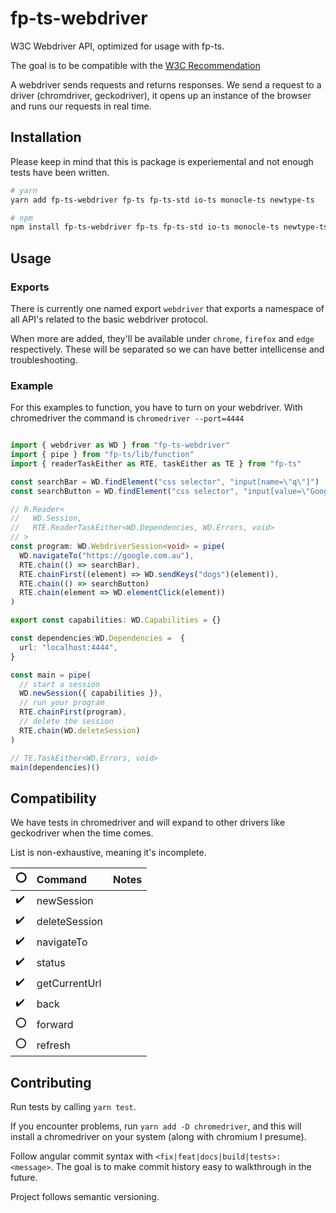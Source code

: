 # fp-ts-webdriver

W3C Webdriver API, optimized for usage with fp-ts.

The goal is to be compatible with the [W3C Recommendation](https://www.w3.org/TR/webdriver1)

A webdriver sends requests and returns responses.
We send a request to a driver (chromdriver, geckodriver), it opens up an instance of the browser and runs our requests in real time.

## Installation

Please keep in mind that this is package is experiemental and not enough tests have been written.

```sh
# yarn
yarn add fp-ts-webdriver fp-ts fp-ts-std io-ts monocle-ts newtype-ts

# npm
npm install fp-ts-webdriver fp-ts fp-ts-std io-ts monocle-ts newtype-ts
```

## Usage

### Exports

There is currently one named export `webdriver` that exports a namespace of all API's related to the basic webdriver protocol.

When more are added, they'll be available under `chrome`, `firefox` and `edge` respectively.
These will be separated so we can have better intellicense and troubleshooting.

### Example

For this examples to function, you have to turn on your webdriver.
With chromedriver the command is `chromedriver --port=4444`

```ts

import { webdriver as WD } from "fp-ts-webdriver"
import { pipe } from "fp-ts/lib/function"
import { readerTaskEither as RTE, taskEither as TE } from "fp-ts"

const searchBar = WD.findElement("css selector", "input[name=\"q\"]")
const searchButton = WD.findElement("css selector", "input[value=\"Google Search\"]")

// R.Reader<
//   WD.Session,
//   RTE.ReaderTaskEither<WD.Dependencies, WD.Errors, void>
// >
const program: WD.WebdriverSession<void> = pipe(
  WD.navigateTo("https://google.com.au"),
  RTE.chain(() => searchBar),
  RTE.chainFirst((element) => WD.sendKeys("dogs")(element)),
  RTE.chain(() => searchButton)
  RTE.chain(element => WD.elementClick(element))
)

export const capabilities: WD.Capabilities = {}

const dependencies:WD.Dependencies =  {
  url: "localhost:4444",
}

const main = pipe(
  // start a session
  WD.newSession({ capabilities }),
  // run your program
  RTE.chainFirst(program),
  // delete the session
  RTE.chain(WD.deleteSession)
)

// TE.TaskEither<WD.Errors, void>
main(dependencies)()
```

## Compatibility

We have tests in chromedriver and will expand to other drivers like geckodriver when the time comes.

List is non-exhaustive, meaning it's incomplete.

| :o:                | Command       | Notes |
| ------------------ | :------------ | ----- |
| :heavy_check_mark: | newSession    |       |
| :heavy_check_mark: | deleteSession |       |
| :heavy_check_mark: | navigateTo    |       |
| :heavy_check_mark: | status        |       |
| :heavy_check_mark: | getCurrentUrl |       |
| :heavy_check_mark: | back          |       |
| :o:                | forward       |       |
| :o:                | refresh       |       |

## Contributing

Run tests by calling `yarn test`.

If you encounter problems, run `yarn add -D chromedriver`, and this will install a chromedriver on your system (along with chromium I presume).

Follow angular commit syntax with `<fix|feat|docs|build|tests>: <message>`.
The goal is to make commit history easy to walkthrough in the future.

Project follows semantic versioning.
